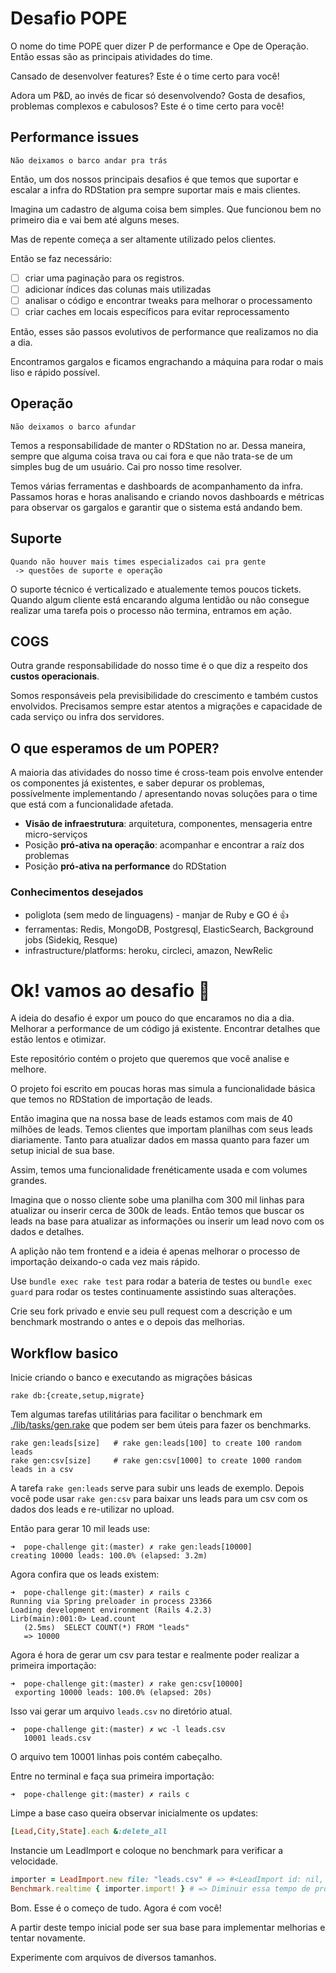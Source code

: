 # Desafio POPE

O nome do time POPE quer dizer P de performance e Ope de Operação. Então essas
são as principais atividades do time.

Cansado de desenvolver features? Este é o time certo para você!

Adora um P&D, ao invés de ficar só desenvolvendo?
Gosta de desafios, problemas complexos e cabulosos? Este é o time certo para você!

## Performance issues

    Não deixamos o barco andar pra trás

Então, um dos nossos principais desafios é que temos que suportar e escalar a infra do RDStation pra sempre suportar mais e mais clientes.

Imagina um cadastro de alguma coisa bem simples.  Que funcionou bem no primeiro dia e vai bem até alguns meses.

Mas de repente começa a ser altamente utilizado pelos clientes. 

Então se faz necessário:

- [ ] criar uma paginação para os registros.
- [ ] adicionar índices das colunas mais utilizadas
- [ ] analisar o código e encontrar tweaks para melhorar o processamento
- [ ] criar caches em locais específicos para evitar reprocessamento

Então, esses são passos evolutivos de performance que realizamos no dia a dia.

Encontramos gargalos e ficamos engrachando a máquina para rodar o mais liso e rápido possível.

## Operação

    Não deixamos o barco afundar

Temos a responsabilidade de manter o RDStation no ar. Dessa maneira, sempre que
alguma coisa trava ou cai fora e que não trata-se de um simples bug de um
usuário. Cai pro nosso time resolver.

Temos várias ferramentas e dashboards de acompanhamento da infra. Passamos
horas e horas analisando e criando novos dashboards e métricas para observar
os gargalos e garantir que o sistema está andando bem.


## Suporte

    Quando não houver mais times especializados cai pra gente
     -> questões de suporte e operação

O suporte técnico é verticalizado e atualemente temos poucos tickets. Quando
algum cliente está encarando alguma lentidão ou não consegue realizar uma
tarefa pois o processo não termina, entramos em ação.

## COGS

Outra grande responsabilidade do nosso time é o que diz a respeito dos **custos
operacionais**.

Somos responsáveis pela previsibilidade do crescimento e também custos
envolvidos. Precisamos sempre estar atentos a migrações e capacidade de cada
serviço ou infra dos servidores.

## O que esperamos de um POPER?

 A maioria das atividades do nosso time é cross-team pois envolve entender os componentes já existentes,
 e saber depurar os problemas, possívelmente implementando / apresentando novas soluções para o
 time que está com a funcionalidade afetada.

- **Visão de infraestrutura**: arquitetura, componentes, mensageria entre micro-serviços
- Posição **pró-ativa na operação**: acompanhar e encontrar a raíz dos problemas
- Posição **pró-ativa na performance** do RDStation

### Conhecimentos desejados

- poliglota (sem medo de linguagens) - manjar de Ruby e GO é :+1:
- ferramentas: Redis, MongoDB, Postgresql, ElasticSearch, Background jobs (Sidekiq, Resque)
- infrastructure/platforms: heroku, circleci, amazon, NewRelic


# Ok! vamos ao desafio :dancers:


A ideia do desafio é expor um pouco do que encaramos no dia a dia. Melhorar a
performance de um código já existente.  Encontrar detalhes que estão lentos e otimizar.

Este repositório contém o projeto que queremos que você analise e melhore.

O projeto foi escrito em poucas horas mas simula a funcionalidade básica que
temos no RDStation de importação de leads.

Então imagina que na nossa base de leads estamos com mais de 40 milhões de leads.
Temos clientes que importam planilhas com seus leads diariamente. Tanto para
atualizar dados em massa quanto para fazer um setup inicial de sua base.

Assim, temos uma funcionalidade frenéticamente usada e com volumes grandes.

Imagina que o nosso cliente sobe uma planilha com 300 mil linhas para atualizar
ou inserir cerca de 300k de leads. Então temos que buscar os leads na base para
atualizar as informações ou inserir um lead novo com os dados e detalhes.

A aplição não tem frontend e a ideia é apenas melhorar o processo de importação
deixando-o cada vez mais rápido.

Use `bundle exec rake test` para rodar a bateria de testes ou `bundle exec guard` para
rodar os testes continuamente assistindo suas alterações.

Crie seu fork privado e envie seu pull request com a descrição e um benchmark
mostrando o antes e o depois das melhorias.

## Workflow basico

Inicie criando o banco e executando as migrações básicas

    rake db:{create,setup,migrate}


Tem algumas tarefas utilitárias para facilitar o benchmark em [./lib/tasks/gen.rake]() 
que podem ser bem úteis para fazer os benchmarks.

```
rake gen:leads[size]   # rake gen:leads[100] to create 100 random leads
rake gen:csv[size]     # rake gen:csv[1000] to create 1000 random leads in a csv
```

A tarefa `rake gen:leads` serve para subir uns leads de exemplo. Depois você
pode usar `rake gen:csv` para baixar uns leads para um csv com os dados dos leads
e re-utilizar no upload.

Então para gerar 10 mil leads use:

```
➜  pope-challenge git:(master) ✗ rake gen:leads[10000]
creating 10000 leads: 100.0% (elapsed: 3.2m)
```


Agora confira que os leads existem:

```
➜  pope-challenge git:(master) ✗ rails c
Running via Spring preloader in process 23366
Loading development environment (Rails 4.2.3)
Lirb(main):001:0> Lead.count
   (2.5ms)  SELECT COUNT(*) FROM "leads"
   => 10000
```


Agora é hora de gerar um csv para testar e realmente poder realizar a primeira
importação:

```
➜  pope-challenge git:(master) ✗ rake gen:csv[10000]
 exporting 10000 leads: 100.0% (elapsed: 20s)
```

Isso vai gerar um arquivo `leads.csv` no diretório atual.


```
➜  pope-challenge git:(master) ✗ wc -l leads.csv
   10001 leads.csv
```

O arquivo tem 10001 linhas pois contém cabeçalho.

Entre no terminal e faça sua primeira importação:

```
➜  pope-challenge git:(master) ✗ rails c
```

Limpe a base caso queira observar inicialmente os updates:

```ruby
[Lead,City,State].each &:delete_all
```

Instancie um LeadImport e coloque no benchmark para verificar a velocidade.

```ruby
importer = LeadImport.new file: "leads.csv" # => #<LeadImport id: nil, file: "leads.csv", leads_imported: nil, leads_updated: nil, process_status: nil, created_at: nil, updated_at: nil>
Benchmark.realtime { importer.import! } # => Diminuir essa tempo de processamento é o seu objetivo!
```

Bom. Esse é o começo de tudo. Agora é com você!

A partir deste tempo inicial pode ser sua base para implementar melhorias e
tentar novamente.

Experimente com arquivos de diversos tamanhos.

